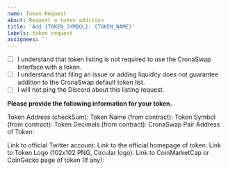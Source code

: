 ```yaml
---
name: Token Request
about: Request a token addition
title: 'Add {TOKEN_SYMBOL}: {TOKEN_NAME}'
labels: token request
assignees: ''
---
```


- [ ] I understand that token listing is not required to use the CronaSwap Interface with a token.
- [ ] I understand that filing an issue or adding liquidity does not guarantee addition to the CronaSwap default token list.
- [ ] I will not ping the Discord about this listing request.

**Please provide the following information for your token.**

Token Address (checkSum):
Token Name (from contract):
Token Symbol (from contract):
Token Decimals (from contract):
CronaSwap Pair Address of Token:

Link to official Twitter account:
Link to the official homepage of token:
Link to Token Logo (102x102 PNG, Circular logo):
Link to CoinMarketCap or CoinGecko page of token (If any):